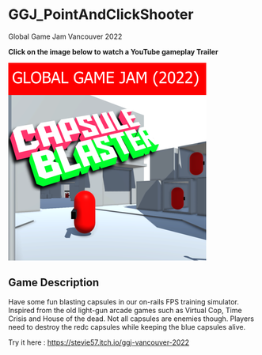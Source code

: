 # GGJ_PointAndClickShooter
 Global Game Jam Vancouver 2022

**Click on the image below to watch a YouTube gameplay Trailer**

[![Header Image](https://github.com/Stevie57repos/GGJ_PointAndClickShooter/blob/main/Assets/Textures/TitleThumbnail.png)](https://youtu.be/3xvJcinyEOA)

## Game Description

Have some fun blasting capsules in our on-rails FPS training simulator. Inspired from the old light-gun arcade games such as Virtual Cop, Time Crisis and House of the dead. Not all capsules are enemies though. Players need to destroy the redc capsules while keeping the blue capsules alive.

Try it here : https://stevie57.itch.io/ggj-vancouver-2022
